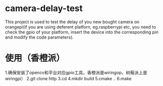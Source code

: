 # camera-delay-test
This project is used to test the delay of you new bought camera on orangepi(if you are using deferent platforn, eg.raspberrypi etc, you need to check the gpio of your platform, insert the device into the corresponding pin and modify the code parameters).
# 使用（香橙派）
1.确保安装了opencv和平台对应gpio工具，香橙派是wiringop，树莓派上是wiringpi）
2.git clone http
3.cd
4.mkdir build
5.cmake ..
6.make
